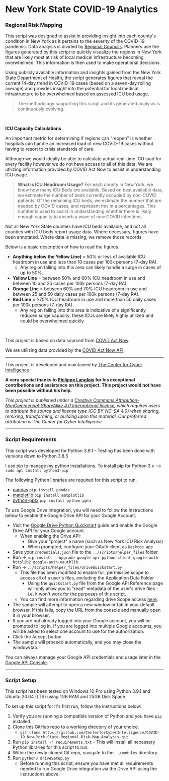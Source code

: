 # New York State COVID-19 Analytics
### Regional Risk Mapping

This script was designed to assist in providing insight into each county's condition in New York as it pertains to the severity of the COVID-19 pandemic. Data analysis is divided by [Regional Councils](https://regionalcouncils.ny.gov/). Planners use the figures generated by this script to quickly visualize the regions in New York that are likely most at risk of local medical infrastructure becoming overwhelmed. This information is then used to make operational decisions.

Using publicly available information and insights gained from the New York State Department of Health, the script generates figures that reveal the current 14-day trend in COVID-19 cases (based on a seven-day rolling average) and provides insight into the potential for local medical infrastructure to be overwhelmed based on assessed ICU bed usage.

> The methodology supporting this script and its generated analysis is continuously evolving.

<br>

**ICU Capacity Calculations**

An important metric for determining if regions can "reopen" is whether hospitals can handle an increased load of new COVID-19 cases without having to resort to crisis standards of care. 

Although we would ideally be able to calculate actual real-time ICU load for every facility however we do not have access to all of this data. We are utilizing information provided by COVID Act Now to assist in understanding ICU usage.

> **What is ICU Headroom Usage?** For each county in New York, we know how many ICU Beds are available. Based on best available data, we estimate the number of beds currently occupied by non-COVID patients. Of the remaining ICU beds, we estimate the number that are needed by COVID cases, and represent this in a percentages. This number is used to assist in understanding whether there is likely enough capacity to absorb a wave of new COVID infections.

Not all New York State counties have ICU beds available, and not all counties with ICU beds report usage data. Where necessary, figures have been annotated. Where data is missing, we remove those records

Below is a basic description of how to read the figures.

* **Anything below the Yellow Line)** = 50% or less of available ICU headroom in use and less than 10 cases per 100k persons (7-day RA).
  * Any region falling into this area can likely handle a surge in cases of up to 50%.
* **Yellow Line** = between 50% and 60% ICU headroom in use and between 10 and 25 cases per 100k persons (7-day RA).
* **Orange Line** = between 60% and 70% ICU headroom in use and between 25 and 50 daily cases per 100k persons (7-day RA).
* **Red Line** = >70% ICU headroom in use and more than 50 daily cases per 100k persons (7-day RA).
  * Any region falling into this area is indicative of a significantly reduced surge capacity; these ICUs are likely highly utilized and could be overwhelmed quickly.

<br>

This project is based on data sourced from [COVID Act Now](https://www.covidactnow.org/).

We are utilizing data provided by the [COVID Act Now API](https://apidocs.covidactnow.org/).

---
This project is developed and maintained by [The Center for Cyber Intelligence](https://https://centerforcyberintelligence.org/)

**A very special thanks to [Philippe Langlois](https://www.linkedin.com/in/infosec-philippe-langlois/) for his exceptional contributions and assistance on this project. This project would not have been possible without his help.**

*This project is published under a [Creative Commons Attribution-NonCommercial-ShareAlike 4.0 International license](https://creativecommons.org/licenses/by-nc-sa/4.0/), which requires users to attribute the source and license type (CC BY-NC-SA 4.0) when sharing, remixing, transforming, or building upon this material. Our preferred attribution is The Center for Cyber Intelligence.*

<hr>

### Script Requirements
This script was developed for Python 3.9.1 - Testing has been done with versions down to Python 3.8.5

I use pip to manage my python installations. To install pip for Python 3.x --> ```sudo apt install python3-pip```

The following Python libraries are required for this script to run.
* [pandas](https://pandas.pydata.org/)
  ```pip install pandas```
* [matplotlib](https://matplotlib.org/)
  ```pip install matplotlib```
* [python-pptx](https://python-pptx.readthedocs.io/en/latest/)
  ```pip install python-pptx```

To use Google Drive integration, you will need to follow the instructions below to enable the Google Drive API for your Google Account.

* Visit the [Google Drive Python Quickstart](https://developers.google.com/drive/api/v3/quickstart/python) guide and enable the Google Drive API for your Google account.
  * When enabling the Drive API:
    * Give your "project" a name (such as New York ICU Risk Analysis)
    * When prompted, configure your OAuth client as `Desktop app`
* Save your `credentials.json` file to the `../scripts/helper_files` folder.
* Run -> `pip install --upgrade google-api-python-client google-auth-httplib2 google-auth-oauthlib`
* Run -> `../scripts/helper_files/driveQuickstart.py`
    * This file has been modified to enable full, permissive scope to access all of a user's files, excluding the Application Data Folder
      * Using the ```quickstart.py``` file from the Google API Reference page will only allow you to "read" metadata of the user's drive files - i.e. it won't work for the purposes of this script.
    * You can find more information regarding drive Scope access [here](https://developers.google.com/drive/api/v3/about-auth).
* The sample will attempt to open a new window or tab in your default browser. If this fails, copy the URL from the console and manually open it in your browser.
* If you are not already logged into your Google account, you will be prompted to log in. If you are logged into multiple Google accounts, you will be asked to select one account to use for the authorization.
* Click the Accept button.
* The sample will proceed automatically, and you may close the window/tab.

You can always manage your Google API credentials and usage later in the [Google API Console](https://console.developers.google.com/apis/dashboard).

<hr>

### Script Setup
This script has been tested on Windows 10 Pro using Python 3.9.1 and Ubuntu 20.04 (LTS) using 1GB RAM and 25GB Disk Space

To set up this script for it's first run, follow the instructions below:

1. Verify you are running a compatible version of Python and you have `pip` installed.
2. Clone this GitHub repo to a working directory of your choice.
    * `git clone https://github.com/CenterforCyberIntelligence/COVID-19_New-York-State-Regional-Risk-Map-Analysis.git`
3. Run `pip install -r requirements.txt` - This will install all necessary Python libraries for this script to run.
4. Within the newly cloned Git repo, navigate to the `../modules` directory.
5. Run `python3 driveSetup.py`
    * Before running this script, ensure you have met all requirements needed to run Google Drive integration via the Drive API using the instructions above.